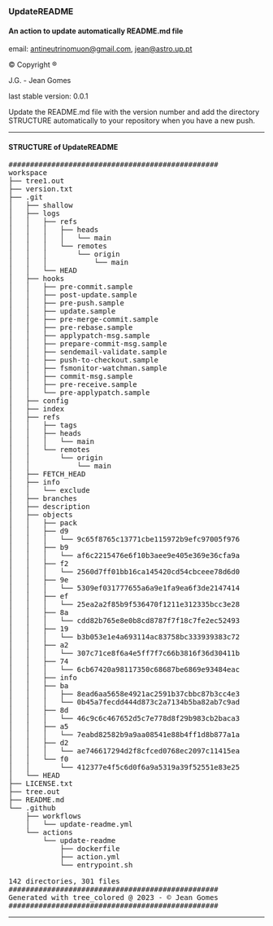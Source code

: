 ### UpdateREADME

####  An action to update automatically README.md file
email: [antineutrinomuon@gmail.com](mailto:antineutrinomuon@gmail.com), [jean@astro.up.pt](mailto:jean@astro.up.pt)

© Copyright ®

J.G. - Jean Gomes

last stable version: 0.0.1

Update the README.md file with the version number and add the directory STRUCTURE automatically to your repository when you have a new push. 

<hr>

#### <b>STRUCTURE of UpdateREADME</b>
<pre>
#################################################
workspace
├── tree1.out
├── version.txt
├── .git
│   ├── shallow
│   ├── logs
│   │   ├── refs
│   │   │   ├── heads
│   │   │   │   └── main
│   │   │   └── remotes
│   │   │       └── origin
│   │   │           └── main
│   │   └── HEAD
│   ├── hooks
│   │   ├── pre-commit.sample
│   │   ├── post-update.sample
│   │   ├── pre-push.sample
│   │   ├── update.sample
│   │   ├── pre-merge-commit.sample
│   │   ├── pre-rebase.sample
│   │   ├── applypatch-msg.sample
│   │   ├── prepare-commit-msg.sample
│   │   ├── sendemail-validate.sample
│   │   ├── push-to-checkout.sample
│   │   ├── fsmonitor-watchman.sample
│   │   ├── commit-msg.sample
│   │   ├── pre-receive.sample
│   │   └── pre-applypatch.sample
│   ├── config
│   ├── index
│   ├── refs
│   │   ├── tags
│   │   ├── heads
│   │   │   └── main
│   │   └── remotes
│   │       └── origin
│   │           └── main
│   ├── FETCH_HEAD
│   ├── info
│   │   └── exclude
│   ├── branches
│   ├── description
│   ├── objects
│   │   ├── pack
│   │   ├── d9
│   │   │   └── 9c65f8765c13771cbe115972b9efc97005f976
│   │   ├── b9
│   │   │   └── af6c2215476e6f10b3aee9e405e369e36cfa9a
│   │   ├── f2
│   │   │   └── 2560d7ff01bb16ca145420cd54cbceee78d6d0
│   │   ├── 9e
│   │   │   └── 5309ef031777655a6a9e1fa9ea6f3de2147414
│   │   ├── ef
│   │   │   └── 25ea2a2f85b9f536470f1211e312335bcc3e28
│   │   ├── 8a
│   │   │   └── cdd82b765e8e0b8cd8787f7f18c7fe2ec52493
│   │   ├── 19
│   │   │   └── b3b053e1e4a693114ac83758bc333939383c72
│   │   ├── a2
│   │   │   └── 307c71ce8f6a4e5ff7f7c66b3816f36d30411b
│   │   ├── 74
│   │   │   └── 6cb67420a98117350c68687be6869e93484eac
│   │   ├── info
│   │   ├── ba
│   │   │   ├── 8ead6aa5658e4921ac2591b37cbbc87b3cc4e3
│   │   │   └── 0b45a7fecdd444d873c2a7134b5ba82ab7c9ad
│   │   ├── 8d
│   │   │   └── 46c9c6c467652d5c7e778d8f29b983cb2baca3
│   │   ├── a5
│   │   │   └── 7eabd82582b9a9aa08541e88b4ff1d8b877a1a
│   │   ├── d2
│   │   │   └── ae746617294d2f8cfced0768ec2097c11415ea
│   │   └── f0
│   │       └── 412377e4f5c6d0f6a9a5319a39f52551e83e25
│   └── HEAD
├── LICENSE.txt
├── tree.out
├── README.md
└── .github
    ├── workflows
    │   └── update-readme.yml
    └── actions
        └── update-readme
            ├── dockerfile
            ├── action.yml
            └── entrypoint.sh

142 directories, 301 files
#################################################
Generated with tree_colored @ 2023 - © Jean Gomes
#################################################
</pre>

<hr>